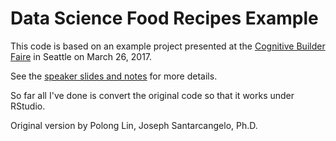 # Data Science Food Recipes Example

This code is based on an example project presented at the [Cognitive Builder Faire](https://cognitivebuilder.github.io/) in Seattle on March 26, 2017.


See the [speaker slides and notes](https://ibm.ent.box.com/v/DataScienceFoodRecipes) for more details.

So far all I've done is convert the original code so that it works under RStudio.

Original version by Polong Lin, Joseph Santarcangelo, Ph.D.
